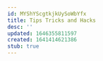 ```yaml
---
id: MYShYScgtkjkUySoWbYfx
title: Tips Tricks and Hacks
desc: ''
updated: 1646355811597
created: 1641414621386
stub: true
---
```



